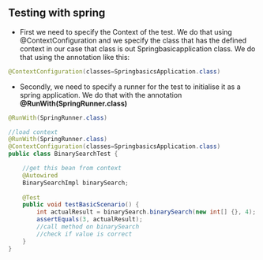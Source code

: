 ## Testing with spring

- First we need to specify the Context of the test. We do that using @ContextConfiguration and we specify the class that has the defined context in our case that class is out Springbasicapplication class. We do that using the annotation like this:
```java
@ContextConfiguration(classes=SpringbasicsApplication.class)
```
- Secondly, we need to specify a runner for the test to initialise it as a spring application. We do that with the annotation **@RunWith(SpringRunner.class)**
```java
@RunWith(SpringRunner.class)
```

```java
//load context
@RunWith(SpringRunner.class)
@ContextConfiguration(classes=SpringbasicsApplication.class)
public class BinarySearchTest {

	//get this bean from context
	@Autowired
	BinarySearchImpl binarySearch;
	
	@Test
	public void testBasicScenario() {
		int actualResult = binarySearch.binarySearch(new int[] {}, 4);
		assertEquals(3, actualResult);
		//call method on binarySearch
		//check if value is correct
	}
}
```